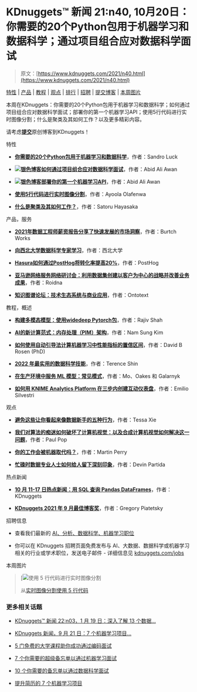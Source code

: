 # KDnuggets™ 新闻 21:n40, 10月20日：你需要的20个Python包用于机器学习和数据科学；通过项目组合应对数据科学面试

> 原文：[https://www.kdnuggets.com/2021/n40.html](https://www.kdnuggets.com/2021/n40.html)

[特性](#feat) | [产品](#prod) | [教程](#tuto) | [观点](#opin) | [排行](#tops) | [招聘](#jobs) | [提交博客](https://www.kdnuggets.com/news/submissions.html) | [本周图片](#imag)

本周在KDnuggets：你需要的20个Python包用于机器学习和数据科学；如何通过项目组合应对数据科学面试；部署你的第一个机器学习API；使用5行代码进行实时图像分割；什么是聚类及其如何工作？以及更多精彩内容。

请考虑[**提交**](https://www.kdnuggets.com/news/submissions.html)原创博客到KDnuggets！

特性

+   [**你需要的20个Python包用于机器学习和数据科学**](/2021/10/20-python-packages.html)，作者：Sandro Luck

+   [**![银色博客](../Images/b71218750eb6549d2267e59762318e2c.png)如何通过项目组合应对数据科学面试**](/2021/10/ace-data-science-interview-portfolio-projects.html)，作者：Abid Ali Awan

+   [**![银色博客](../Images/b71218750eb6549d2267e59762318e2c.png)部署你的第一个机器学习API**](/2021/10/deploying-first-machine-learning-api.html)，作者：Abid Ali Awan

+   [**使用5行代码进行实时图像分割**](/2021/10/real-time-image-segmentation-5-lines-code.html)，作者：Ayoola Olafenwa

+   [**什么是聚类及其如何工作？**](/2021/10/clustering-what-is-how-works.html)，作者：Satoru Hayasaka

产品，服务

+   [**2021年数据工程师薪资报告分享了快速发展的市场洞察**](/2021/10/burtchworks-data-engineer-salary-report.html)，作者：Burtch Works

+   [**向西北大学数据科学专家学习**](/2021/10/northwestern-learn-from-data-science-experts.html)，作者：西北大学

+   [**Hasura如何通过PostHog将转化率提高20%**](/2021/10/posthog-hasura-improved-conversion-rates.html)，作者：PostHog

+   [**亚马逊网络服务网络研讨会：利用数据集创建以客户为中心的战略并改善业务成果**](/2021/10/roidna-aws-webinar-customer-centric-strategy.html)，作者：Roidna

+   [**知识图谱论坛：技术生态系统与商业应用**](/2021/10/ontotext-knowledge-graph-forum.html)，作者：Ontotext

教程，概述

+   [**构建多模态模型：使用widedeep Pytorch包**](/2021/10/building-multimodal-models-widedeep-pytorch-package.html)，作者：Rajiv Shah

+   [**AI的新计算范式：内存处理（PIM）架构**](/2021/10/samsung-computing-paradigm-ai-in-memory.html)，作者：Nam Sung Kim

+   [**如何使用自动引导法计算机器学习中性能指标的置信区间**](/2021/10/calculate-confidence-intervals-performance-metrics-machine-learning.html)，作者：David B Rosen (PhD)

+   [**2022 年最实用的数据科学技能**](/2021/10/11-most-practical-data-science-skills-2022.html)，作者：Terence Shin

+   [**在生产环境中服务 ML 模型：常见模式**](/2021/10/serving-ml-models-production-common-patterns.html)，作者：Mo、Oakes 和 Galarnyk

+   [**如何用 KNIME Analytics Platform 在三步内创建互动仪表盘**](/2021/10/interactive-dashboard-three-steps-knime-analytics-platform.html)，作者：Emilio Silvestri

观点

+   [**避免这些让你看起来像数据新手的五种行为**](/2021/10/avoid-five-behaviors-data-novice.html)，作者：Tessa Xie

+   [**我们对算法的痴迷如何破坏了计算机视觉：以及合成计算机视觉如何解决这一问题**](/2021/10/obsession-algorithms-broke-computer-vision.html)，作者：Paul Pop

+   [**你的工作会被机器取代吗？**](/2021/10/job-replaced-machine.html)，作者：Martin Perry

+   [**忙碌时数据专业人士如何给人留下深刻印象**](/2021/10/data-professionals-impress-busy.html)，作者：Devin Partida

热点新闻

+   [**10 月 11-17 日热点新闻：用 SQL 查询 Pandas DataFrames**](/2021/10/top-news-week-1011-1017.html)，作者：KDnuggets

+   [**KDnuggets 2021 年 9 月最佳博客奖**](/2021/10/top-blogs-rewards-sep.html)，作者：Gregory Piatetsky

招聘信息

+   查看我们最新的 [AI、分析、数据科学、机器学习职位](/jobs/index.html)

+   你可以在 KDnuggets 招聘页面免费发布与 AI、大数据、数据科学或机器学习相关的行业或学术职位，发送电子邮件 - 详细信息见 [kdnuggets.com/jobs](/jobs/index.html)

本周图片

> [![使用 5 行代码进行实时图像分割](../Images/03a6cceedbc5db33a5d577d457ae424b.png)
> 
> 从[实时图像分割使用 5 行代码](https://www.kdnuggets.com/2021/10/real-time-image-segmentation-5-lines-code.html)

### 更多相关话题

+   [KDnuggets™ 新闻 22:n03，1 月 19 日：深入了解 13 个数据…](https://www.kdnuggets.com/2022/n03.html)

+   [KDnuggets 新闻，9 月 21 日：7 个机器学习项目…](https://www.kdnuggets.com/2022/n37.html)

+   [5 门免费的大学课程助你成功通过编码面试](https://www.kdnuggets.com/5-free-university-courses-to-ace-coding-interviews)

+   [7 个你需要的超级备忘单以通过机器学习面试](https://www.kdnuggets.com/2022/12/7-super-cheat-sheets-need-ace-machine-learning-interview.html)

+   [10 个你需要的备忘单以通过数据科学面试](https://www.kdnuggets.com/2022/10/10-cheat-sheets-need-ace-data-science-interview.html)

+   [提升简历的 7 个机器学习项目](https://www.kdnuggets.com/2022/09/7-machine-learning-portfolio-projects-boost-resume.html)
